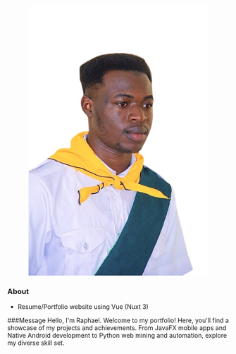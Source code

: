 <center><img src="./assets/images/homeimage.png/" /></center>

### About
- Resume/Portfolio website using Vue (Nuxt 3)

###Message
Hello, I'm Raphael. Welcome to my portfolio! Here, you'll find a showcase of my projects and achievements. From JavaFX mobile apps and Native Android development to Python web mining and automation, explore my diverse skill set.
